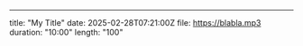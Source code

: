 ---
title: "My Title"
date: 2025-02-28T07:21:00Z
file: https://blabla.mp3
duration: "10:00"
length: "100"
